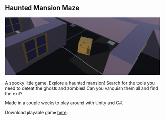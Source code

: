 ## Haunted Mansion Maze

![Maze Image](maze_image.png)

A spooky little game. Explore a haunted mansion! Search for the tools you need to defeat
the ghosts and zombies! Can you vanquish them all and find the exit?

Made in a couple weeks to play around with Unity and C#.

Download playable game [here](http://stuff.karantza.org/HauntedMansionMaze).